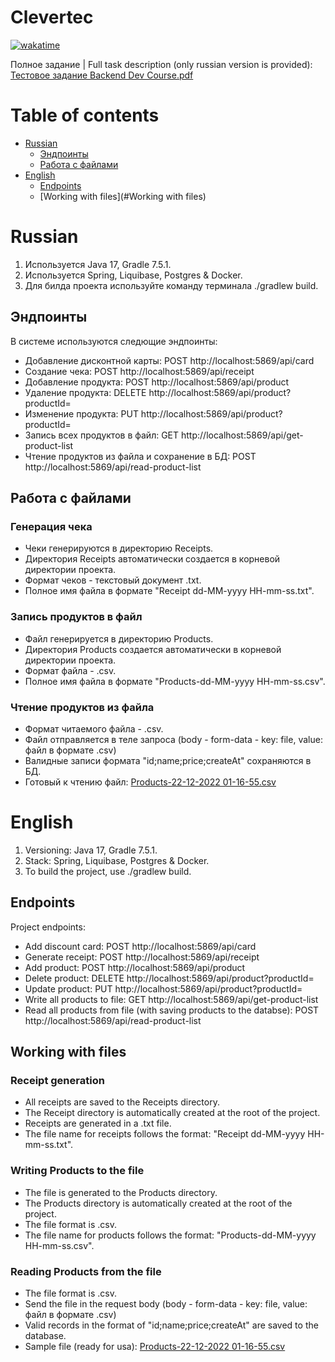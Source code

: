 # Clevertec

[![wakatime](https://wakatime.com/badge/user/f7dbe84c-6f3c-42e2-b6ac-fcc958d0eabb/project/0ac0a675-86f8-473a-a104-735539a6050c.svg)](https://wakatime.com/badge/user/f7dbe84c-6f3c-42e2-b6ac-fcc958d0eabb/project/0ac0a675-86f8-473a-a104-735539a6050c)

Полное задание | Full task description (only russian version is provided): [Тестовое задание Backend Dev Course.pdf](https://github.com/Kkotto/Clevertec/files/10550963/Backend.Dev.Course.pdf)

# Table of contents
- [Russian](#Russian)
  - [Эндпоинты](#Эндпоинты)
  - [Работа с файлами](#Работа-с-файлами)
- [English](#English)
  - [Endpoints](#Endpoints)
  - [Working with files](#Working with files)

# Russian

1. Используется Java 17, Gradle 7.5.1.
2. Используется Spring, Liquibase, Postgres & Docker.
3. Для билда проекта используйте команду терминала ./gradlew build.

## Эндпоинты

В системе используются следющие эндпоинты:
- Добавление дисконтной карты: POST http://localhost:5869/api/card 
- Создание чека: POST http://localhost:5869/api/receipt
- Добавление продукта: POST http://localhost:5869/api/product
- Удаление продукта: DELETE http://localhost:5869/api/product?productId=
- Изменение продукта: PUT http://localhost:5869/api/product?productId=
- Запись всех продуктов в файл: GET http://localhost:5869/api/get-product-list
- Чтение продуктов из файла и сохранение в БД: POST http://localhost:5869/api/read-product-list

## Работа с файлами

### Генерация чека

- Чеки генерируются в директорию Receipts.
- Директория Receipts автоматически создается в корневой директории проекта.
- Формат чеков - текстовый документ .txt.
- Полное имя файла в формате "Receipt dd-MM-yyyy HH-mm-ss.txt".

### Запись продуктов в файл

- Файл генерируется в директорию Products.
- Директория Products создается автоматически в корневой директории проекта.
- Формат файла - .csv. 
- Полное имя файла в формате "Products-dd-MM-yyyy HH-mm-ss.csv".

### Чтение продуктов из файла

- Формат читаемого файла - .csv.
- Файл отправляется в теле запроса (body - form-data - key: file, value: файл в формате .csv)
- Валидные записи формата "id;name;price;createAt" сохраняются в БД.
- Готовый к чтению файл: [Products-22-12-2022 01-16-55.csv](https://github.com/Kkotto/Clevertec/files/10282370/Products-22-12-2022.01-16-55.csv)

# English

1. Versioning: Java 17, Gradle 7.5.1.
2. Stack: Spring, Liquibase, Postgres & Docker.
3. To build the project, use ./gradlew build.

## Endpoints

Project endpoints:
- Add discount card: POST http://localhost:5869/api/card 
- Generate receipt: POST http://localhost:5869/api/receipt
- Add product: POST http://localhost:5869/api/product
- Delete product: DELETE http://localhost:5869/api/product?productId=
- Update product: PUT http://localhost:5869/api/product?productId=
- Write all products to file: GET http://localhost:5869/api/get-product-list
- Read all products from file (with saving products to the databse): POST http://localhost:5869/api/read-product-list

## Working with files

### Receipt generation

- All receipts are saved to the Receipts directory.
- The Receipt directory is automatically created at the root of the project.
- Receipts are generated in a .txt file.
- The file name for receipts follows the format: "Receipt dd-MM-yyyy HH-mm-ss.txt".

### Writing Products to the file

- The file is generated to the Products directory.
- The Products directory is automatically created at the root of the project.
- The file format is .csv. 
- The file name for products follows the format: "Products-dd-MM-yyyy HH-mm-ss.csv".

### Reading Products from the file

- The file format is .csv.
- Send the file in the request body (body - form-data - key: file, value: файл в формате .csv)
- Valid records in the format of "id;name;price;createAt" are saved to the database.
- Sample file (ready for usa): [Products-22-12-2022 01-16-55.csv](https://github.com/Kkotto/Clevertec/files/10282370/Products-22-12-2022.01-16-55.csv)
